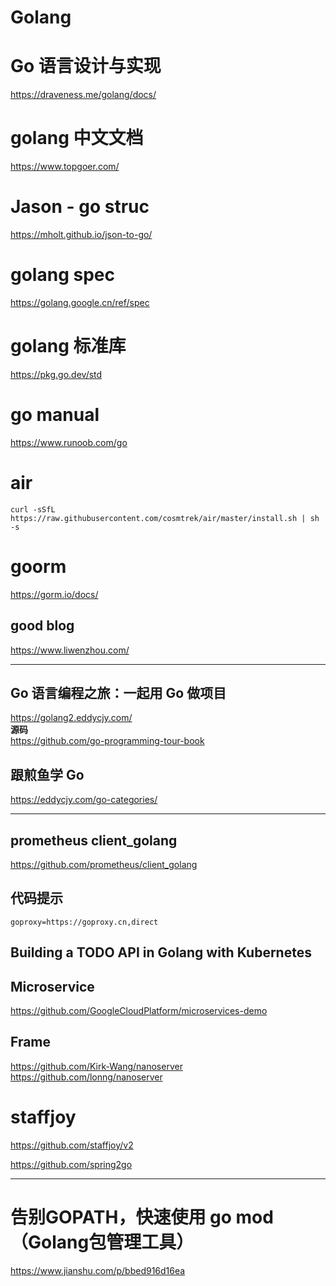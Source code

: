 # Golang

#  Go 语言设计与实现
https://draveness.me/golang/docs/   


#  golang 中文文档

https://www.topgoer.com/   




# Jason - go struc  

https://mholt.github.io/json-to-go/   

# golang  spec

https://golang.google.cn/ref/spec    

#  golang 标准库  

https://pkg.go.dev/std

# go manual

https://www.runoob.com/go  



#  air
```
curl -sSfL https://raw.githubusercontent.com/cosmtrek/air/master/install.sh | sh -s

```
#  goorm 

https://gorm.io/docs/



##  good blog 
https://www.liwenzhou.com/






---


##  Go 语言编程之旅：一起用 Go 做项目     
https://golang2.eddycjy.com/    
**源码**     
https://github.com/go-programming-tour-book   



##  跟煎鱼学 Go
https://eddycjy.com/go-categories/    


-----



##  prometheus  client_golang   

https://github.com/prometheus/client_golang   



##  代码提示
```
goproxy=https://goproxy.cn,direct   

```




##  Building a TODO API in Golang with Kubernetes



## Microservice

https://github.com/GoogleCloudPlatform/microservices-demo



  ##  Frame
https://github.com/Kirk-Wang/nanoserver     
https://github.com/lonng/nanoserver




# staffjoy
https://github.com/staffjoy/v2

https://github.com/spring2go              



----

#   告别GOPATH，快速使用 go mod（Golang包管理工具）
https://www.jianshu.com/p/bbed916d16ea       
